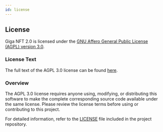 ```yaml
---
id: license
---
```


## License

Giga NFT 2.0 is licensed under the [GNU Affero General Public License (AGPL) version 3.0](https://www.gnu.org/licenses/agpl-3.0.html).

### License Text

The full text of the AGPL 3.0 license can be found [here](https://www.gnu.org/licenses/agpl-3.0.html).

### Overview

The AGPL 3.0 license requires anyone using, modifying, or distributing this software to make the complete corresponding source code available under the same license. Please review the license terms before using or contributing to this project.

For detailed information, refer to the [LICENSE](https://github.com/giga-nft2-0/Giga_NFT_2.0/blob/main/LICENSE) file included in the project repository.
